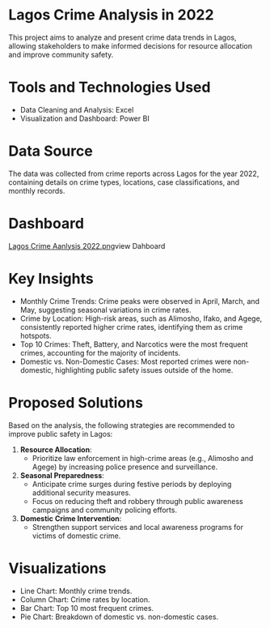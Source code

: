 # Lagos Crime Analysis in 2022 
This project aims to analyze and present crime data trends in Lagos, allowing stakeholders to make informed decisions for resource allocation and improve community safety.
# Tools and Technologies Used
- Data Cleaning and Analysis: Excel
- Visualization and Dashboard: Power BI
# Data Source
The data was collected from crime reports across Lagos for the year 2022, containing details on crime types, locations, case classifications, and monthly records.
# Dashboard 
[Lagos Crime Aanlysis 2022.png](https://github.com/Kehindeyakubu/2022_Lagos_Crime_analysis_Dashboard/blob/386b6ed2ba2a2d81c55a276d0d4b89b566e82bdf/Lagos%20Crime%20Aanlysis%202022.png)view Dahboard</a>
# Key Insights
- Monthly Crime Trends: Crime peaks were observed in April, March, and May, suggesting seasonal variations in crime rates.
- Crime by Location: High-risk areas, such as Alimosho, Ifako, and Agege, consistently reported higher crime rates, identifying them as crime hotspots.
- Top 10 Crimes: Theft, Battery, and Narcotics were the most frequent crimes, accounting for the majority of incidents.
- Domestic vs. Non-Domestic Cases: Most reported crimes were non-domestic, highlighting public safety issues outside of the home.

# Proposed Solutions
Based on the analysis, the following strategies are recommended to improve public safety in Lagos:
1. **Resource Allocation**:
    - Prioritize law enforcement in high-crime areas (e.g., Alimosho and Agege) by increasing police presence and surveillance.
2. **Seasonal Preparedness**:
    - Anticipate crime surges during festive periods by deploying additional security measures.
    - Focus on reducing theft and robbery through public awareness campaigns and community policing efforts.
3. **Domestic Crime Intervention**:
    - Strengthen support services and local awareness programs for victims of domestic crime.
# Visualizations
- Line Chart: Monthly crime trends.
- Column Chart: Crime rates by location.
- Bar Chart: Top 10 most frequent crimes.
- Pie Chart: Breakdown of domestic vs. non-domestic cases.
